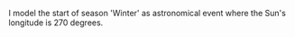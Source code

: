 I model the start of season 'Winter' as astronomical event where the Sun's longitude is 270 degrees.
